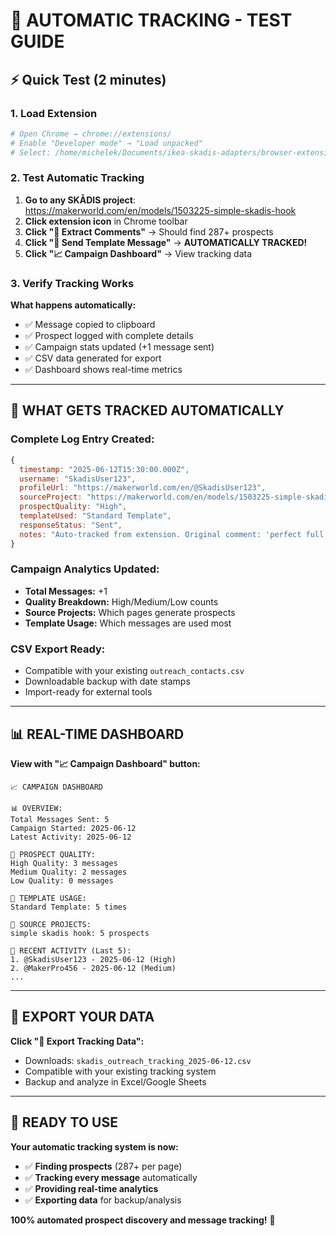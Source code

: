 # 🧪 AUTOMATIC TRACKING - TEST GUIDE

## ⚡ Quick Test (2 minutes)

### 1. Load Extension

```bash
# Open Chrome → chrome://extensions/
# Enable "Developer mode" → "Load unpacked"
# Select: /home/michelek/Documents/ikea-skadis-adapters/browser-extension-prototype/
```

### 2. Test Automatic Tracking

1. **Go to any SKÅDIS project**: <https://makerworld.com/en/models/1503225-simple-skadis-hook>
2. **Click extension icon** in Chrome toolbar
3. **Click "💬 Extract Comments"** → Should find 287+ prospects
4. **Click "📧 Send Template Message"** → **AUTOMATICALLY TRACKED!**
5. **Click "📈 Campaign Dashboard"** → View tracking data

### 3. Verify Tracking Works

**What happens automatically:**

- ✅ Message copied to clipboard
- ✅ Prospect logged with complete details
- ✅ Campaign stats updated (+1 message sent)
- ✅ CSV data generated for export
- ✅ Dashboard shows real-time metrics

---

## 🎯 WHAT GETS TRACKED AUTOMATICALLY

### **Complete Log Entry Created:**

```javascript
{
  timestamp: "2025-06-12T15:30:00.000Z",
  username: "SkadisUser123",
  profileUrl: "https://makerworld.com/en/@SkadisUser123",
  sourceProject: "https://makerworld.com/en/models/1503225-simple-skadis-hook",
  prospectQuality: "High",
  templateUsed: "Standard Template",
  responseStatus: "Sent",
  notes: "Auto-tracked from extension. Original comment: 'perfect full plate print'..."
}
```

### **Campaign Analytics Updated:**

- **Total Messages:** +1
- **Quality Breakdown:** High/Medium/Low counts
- **Source Projects:** Which pages generate prospects
- **Template Usage:** Which messages are used most

### **CSV Export Ready:**

- Compatible with your existing `outreach_contacts.csv`
- Downloadable backup with date stamps
- Import-ready for external tools

---

## 📊 REAL-TIME DASHBOARD

**View with "📈 Campaign Dashboard" button:**

```text
📈 CAMPAIGN DASHBOARD

📊 OVERVIEW:
Total Messages Sent: 5
Campaign Started: 2025-06-12
Latest Activity: 2025-06-12

🎯 PROSPECT QUALITY:
High Quality: 3 messages
Medium Quality: 2 messages
Low Quality: 0 messages

📝 TEMPLATE USAGE:
Standard Template: 5 times

🚀 SOURCE PROJECTS:
simple skadis hook: 5 prospects

📅 RECENT ACTIVITY (Last 5):
1. @SkadisUser123 - 2025-06-12 (High)
2. @MakerPro456 - 2025-06-12 (Medium)
...
```

---

## 💾 EXPORT YOUR DATA

**Click "💾 Export Tracking Data":**

- Downloads: `skadis_outreach_tracking_2025-06-12.csv`
- Compatible with your existing tracking system
- Backup and analyze in Excel/Google Sheets

---

## 🚀 READY TO USE

**Your automatic tracking system is now:**

- ✅ **Finding prospects** (287+ per page)
- ✅ **Tracking every message** automatically
- ✅ **Providing real-time analytics**
- ✅ **Exporting data** for backup/analysis

**100% automated prospect discovery and message tracking!** 🎉
